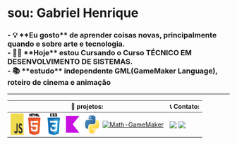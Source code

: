 <h1>sou: Gabriel Henrique</h1>
<h3>
- 💡 **Eu gosto** de aprender coisas novas, principalmente quando e sobre arte e tecnologia. <br>
- 👨‍💻 **Hoje** estou Cursando o Curso TÉCNICO EM DESENVOLVIMENTO DE SISTEMAS. <br>
- 📚 **estudo** independente GML(GameMaker Language), roteiro de cinema e animação <br>
</h3>

-----------------------------------------------------------

| 🔎 projetos: | 📞 Contato:             |
| ------------ | ----------------------- |
| <a href="https://gabryelhenryque.github.io/htmlcssjs/"> <img align="top" alt="Math-javascript" height="50" width="30" src="https://github.com/devicons/devicon/blob/master/icons/javascript/javascript-original.svg"></a> <a href="https://gabryelhenryque.github.io/exemple_html/"><img align="center" alt="Math-html5" height="50" width="40" src="https://github.com/devicons/devicon/blob/master/icons/html5/html5-original-wordmark.svg"></a> <a href="https://gabryelhenryque.github.io/exemple_css-html/"><img align="center" alt="Math-css3" height="50" width="40" src="https://github.com/devicons/devicon/blob/master/icons/css3/css3-original-wordmark.svg"></a> <img align="center" alt="Math-Kotlin" height="50" width="40" src="https://github.com/devicons/devicon/blob/master/icons/kotlin/kotlin-plain.svg"> <img align="center" alt="Math-Python" height="50" width="40" src="https://github.com/devicons/devicon/blob/master/icons/python/python-original.svg"> <a href="https://gabryelhenryque.github.io/htmlcssjs/"><img align="center" alt="Math-GameMaker" width="40" src="https://th.bing.com/th/id/OIP.kodoullLKGdpPt7K0FUlLwHaHa?rs=1&pid=ImgDetMain"></a> | <a href="mailto:ghncontato@gmail.com"><img width="70" align="center" src="https://static.cdnlogo.com/logos/g/93/gmail.svg"></a> <a href="https://www.linkedin.com/in/gabriel-henrique-a61769271/"><img align="center" width="60" src="https://www.svgrepo.com/show/353999/linkedin.svg"></a> |
